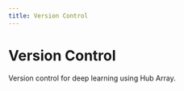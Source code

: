```yaml
---
title: Version Control
---
```

# Version Control

Version control for deep learning using Hub Array.
